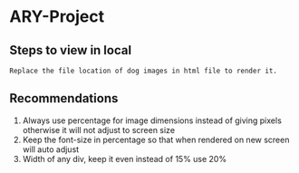 # ARY-Project

## Steps to view in local 
`
Replace the file location of dog images in html file to render it. 
`

## Recommendations 
1. Always use percentage for image dimensions instead of giving pixels otherwise it will not adjust to screen size
2. Keep the font-size in percentage so that when rendered on new screen will auto adjust 
3. Width of any div, keep it even instead of 15% use 20% 
